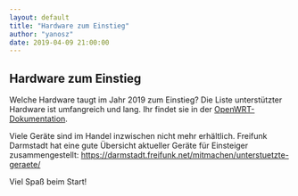```yaml
---
layout: default
title: "Hardware zum Einstieg"
author: "yanosz"
date: 2019-04-09 21:00:00
---
```

## Hardware zum Einstieg

Welche Hardware taugt im Jahr 2019 zum Einstieg? Die Liste unterstützter Hardware ist umfangreich und lang. Ihr findet sie
in der <a href="https://openwrt.org/toh/views/toh_gluon_supported?dataflt%5BGluon+Support_gluonsupport*~%5D=Yes&dataflt%5BAvailability*~%5D=">OpenWRT-Dokumentation</a>.

Viele Geräte sind im Handel inzwischen nicht mehr erhältlich. Freifunk Darmstadt
hat eine gute Übersicht aktueller Geräte für Einsteiger zusammengestellt: https://darmstadt.freifunk.net/mitmachen/unterstuetzte-geraete/

Viel Spaß beim Start!
